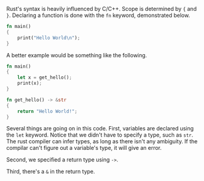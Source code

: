 Rust's syntax is heavily influenced by C/C++. Scope is determined by `{` and
`}`. Declaring a function is done with the `fn` keyword, demonstrated below.

```rust
fn main()
{
	print("Hello World\n");
}
```

A better example would be something like the following.

```rust
fn main()
{
	let x = get_hello();
	print(x);
}

fn get_hello() -> &str
{
	return "Hello World!";
}
```

Several things are going on in this code. First, variables are declared using 
the `let` keyword. Notice that we didn't have to specify a type, such as `str`.
The rust compiler can infer types, as long as there isn't any ambiguity. If the
 compilar can't figure out a variable's type, it will give an error.

Second, we specified a return type using `->`.

Third, there's a `&` in the return type. 
